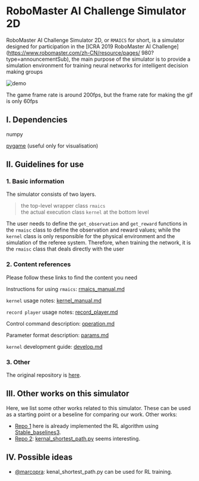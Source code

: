 # RoboMaster AI Challenge Simulator 2D

RoboMaster AI Challenge Simulator 2D, or `RMAICS` for short, is a simulator designed for participation in the [ICRA 2019 RoboMaster AI Challenge](https://www.robomaster.com/zh-CN/resource/pages/ 980?type=announcementSub), the main purpose of the simulator is to provide a simulation environment for training neural networks for intelligent decision making groups

![demo](./demo.gif)

The game frame rate is around 200fps, but the frame rate for making the gif is only 60fps

## I. Dependencies

numpy

[pygame](https://www.pygame.org/) (useful only for visualisation)

## II. Guidelines for use

### 1. Basic information

The simulator consists of two layers.

> the top-level wrapper class `rmaics`  
> the actual execution class `kernel` at the bottom level

The user needs to define the `get_observation` and `get_reward` functions in the `rmaisc` class to define the observation and reward values; while the `kernel` class is only responsible for the physical environment and the simulation of the referee system. Therefore, when training the network, it is the `rmaisc` class that deals directly with the user

### 2. Content references

Please follow these links to find the content you need

Instructions for using `rmaics`: [rmaics_manual.md](./docs/rmaics_manual.md)

`kernel` usage notes: [kernel_manual.md](./docs/kernel_manual.md)

`record player` usage notes: [record_player.md](./docs/record_player.md)

Control command description: [operation.md](./docs/operation.md)

Parameter format description: [params.md](./docs/params.md)

`kernel` development guide: [develop.md](./docs/develop.md) 

### 3. Other

The original repository is [here](https://github.com/LoveThinkinghard/RoboMaster-AI-Challenge-Simulator-2D).

## III. Other works on this simulator

Here, we list some other works related to this simulator. These can be used as a starting point or a beseline for comparing our work.
Other works:
* [Repo 1](https://github.com/Yazhou-Z/ICRA-simulator) here is already implemented the RL algorithm using [Stable_baselines3](https://stable-baselines3.readthedocs.io/en/master/).
* [Repo 2](https://github.com/cogito233/RoboMaster-AI-Challenge-Simulator-2D): [kernal_shortest_path.py](https://github.com/cogito233/RoboMaster-AI-Challenge-Simulator-2D/blob/master/kernal_shortest_path.py) seems interesting.

## IV. Possible ideas
* [@marcopra](https://github.com/marcopra): kenal_shortest_path.py can be used for RL training. 
